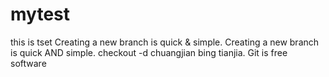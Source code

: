 # mytest
this is tset
Creating a new branch is quick & simple.
Creating a new branch is quick AND simple.
checkout -d chuangjian bing tianjia.
Git is free software
